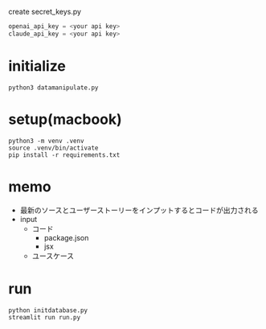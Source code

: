 create secret_keys.py
```python
openai_api_key = <your api key>
claude_api_key = <your api key>
```

# initialize
```
python3 datamanipulate.py
```

# setup(macbook)
```
python3 -m venv .venv
source .venv/bin/activate
pip install -r requirements.txt
```

# memo
- 最新のソースとユーザーストーリーをインプットするとコードが出力される
- input
    - コード
        - package.json
        - jsx
    - ユースケース

# run
```
python initdatabase.py
streamlit run run.py
```